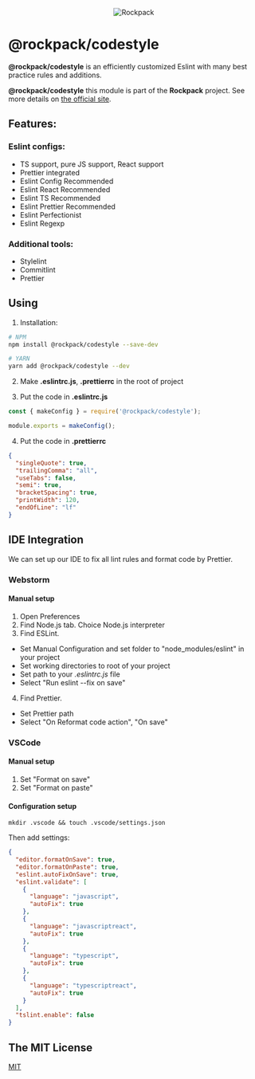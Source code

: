 <p align="center">
  <img alt="Rockpack" src="https://www.natrube.net/rockpack/readme_assets/rockpack_logo_without_text.png">
</p>

# @rockpack/codestyle

**@rockpack/codestyle** is an efficiently customized Eslint with many best practice rules and additions.

**@rockpack/codestyle** this module is part of the **Rockpack** project. See more details on [the official site](https://alexsergey.github.io/rockpack/).

## Features:

### Eslint configs:

- TS support, pure JS support, React support
- Prettier integrated
- Eslint Config Recommended
- Eslint React Recommended
- Eslint TS Recommended
- Eslint Prettier Recommended
- Eslint Perfectionist
- Eslint Regexp

### Additional tools:

- Stylelint
- Commitlint
- Prettier

## Using

1. Installation:

```sh
# NPM
npm install @rockpack/codestyle --save-dev

# YARN
yarn add @rockpack/codestyle --dev
```

2. Make **.eslintrc.js**, **.prettierrc** in the root of project

3. Put the code in **.eslintrc.js**

```js
const { makeConfig } = require('@rockpack/codestyle');

module.exports = makeConfig();
```

4. Put the code in **.prettierrc**

```json
{
  "singleQuote": true,
  "trailingComma": "all",
  "useTabs": false,
  "semi": true,
  "bracketSpacing": true,
  "printWidth": 120,
  "endOfLine": "lf"
}
```

## IDE Integration

We can set up our IDE to fix all lint rules and format code by Prettier.

### Webstorm

#### Manual setup

1. Open Preferences
2. Find Node.js tab. Choice Node.js interpreter
3. Find ESLint.

- Set Manual Configuration and set folder to "node_modules/eslint" in your project
- Set working directories to root of your project
- Set path to your *.eslintrc.js* file
- Select "Run eslint --fix on save"

4. Find Prettier.

- Set Prettier path
- Select "On Reformat code action", "On save"

### VSCode

#### Manual setup

1. Set "Format on save"
2. Set "Format on paste"

#### Configuration setup

```shell
mkdir .vscode && touch .vscode/settings.json
```

Then add settings:

```json
{
  "editor.formatOnSave": true,
  "editor.formatOnPaste": true,
  "eslint.autoFixOnSave": true,
  "eslint.validate": [
    {
      "language": "javascript",
      "autoFix": true
    },
    {
      "language": "javascriptreact",
      "autoFix": true
    },
    {
      "language": "typescript",
      "autoFix": true
    },
    {
      "language": "typescriptreact",
      "autoFix": true
    }
  ],
  "tslint.enable": false
}
```

## The MIT License

<a href="https://github.com/AlexSergey/rockpack#the-mit-license" target="_blank">MIT</a>
